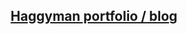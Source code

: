 <p align="center">
  <a href="https://haggyman.com">
    <h2 align="center">
      Haggyman portfolio / blog
    </h2>
  </a>
</p>
